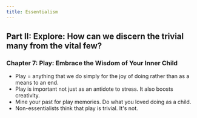 ```yaml
---
title: Essentialism
---
```


## Part II: Explore: How can we discern the trivial many from the vital few?

### Chapter 7: Play: Embrace the Wisdom of Your Inner Child


- Play = anything that we do simply for the joy of doing rather than as a means to an end.
- Play is important not just as an antidote to stress. It also boosts creativity.
- Mine your past for play memories. Do what you loved doing as a child.
- Non-essentialists think that play is trivial. It's not.